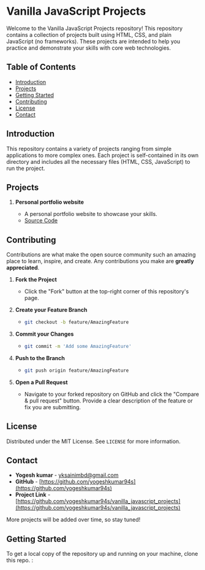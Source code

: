 # Vanilla JavaScript Projects

Welcome to the Vanilla JavaScript Projects repository! This repository contains a collection of projects built using HTML, CSS, and plain JavaScript (no frameworks). These projects are intended to help you practice and demonstrate your skills with core web technologies.

## Table of Contents

- [Introduction](#introduction)
- [Projects](#projects)
- [Getting Started](#getting-started)
- [Contributing](#contributing)
- [License](#license)
- [Contact](#contact)

## Introduction

This repository contains a variety of projects ranging from simple applications to more complex ones. Each project is self-contained in its own directory and includes all the necessary files (HTML, CSS, JavaScript) to run the project.

## Projects

1. **Personal portfolio website**

   - A personal portfolio website to showcase your skills.
   - [Source Code](./portfolio)

<!-- 2. **Calculator**

   - A basic calculator to perform arithmetic operations.
   - [Source Code](./calculator)

3. **Digital Clock**

   - A digital clock that displays the current time.
   - [Source Code](./digital-clock)

4. **Weather App**

   - An app that fetches and displays weather information using a weather API.
   - [Source Code](./weather-app)

5. **Quiz App**

   - A quiz application with multiple-choice questions and a scoring system.
   - [Source Code](./quiz-app)

6. **Random Quote Generator**

   - An app that displays a new random quote each time a button is clicked.
   - [Source Code](./random-quote-generator)

7. **Countdown Timer**

   - A countdown timer that counts down to a specific date and time.
   - [Source Code](./countdown-timer)

8. **Light/Dark Mode Toggle**
   - A toggle switch to switch between light and dark modes.
   - [Source Code](./light-dark-mode-toggle) -->

## Contributing

Contributions are what make the open source community such an amazing place to learn, inspire, and create. Any contributions you make are **greatly appreciated**.

1. **Fork the Project**

   - Click the "Fork" button at the top-right corner of this repository's page.

2. **Create your Feature Branch**

   - ```bash
     git checkout -b feature/AmazingFeature
     ```

3. **Commit your Changes**

   - ```bash
     git commit -m 'Add some AmazingFeature'
     ```

4. **Push to the Branch**

   - ```bash
     git push origin feature/AmazingFeature
     ```

5. **Open a Pull Request**
   - Navigate to your forked repository on GitHub and click the "Compare & pull request" button. Provide a clear description of the feature or fix you are submitting.

## License

Distributed under the MIT License. See `LICENSE` for more information.

## Contact

- **Yogesh kumar** - [yksainimbd@gmail.com](mailto:yksainimbd@gmail.com)
- **GitHub** - [https://github.com/yogeshkumar94s](https://github.com/yogeshkumar94s)
- **Project Link** - [https://github.com/yogeshkumar94s/vanilla_javascript_projects](https://github.com/yogeshkumar94s/vanilla_javascript_projects)

More projects will be added over time, so stay tuned!

## Getting Started

To get a local copy of the repository up and running on your machine, clone this repo. :

